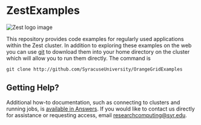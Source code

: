 # ZestExamples

![Zest logo image](https://researchcomputing.syr.edu/wp-content/uploads/mathew-schwartz-P-WWHRF7qe0-unsplash-620x413-1-1.jpg)

This repository provides code examples for regularly used applications within the Zest cluster.  In addition to exploring these examples on the web you can 
use [git](https://www.w3schools.com/git/git_intro.asp?remote=github)
to download them into your home directory on the cluster which will allow you to run them directly.  The command is

```
git clone http://github.com/SyracuseUniversity/OrangeGridExamples
```

## Getting Help? 

Additional how-to documentation, such as connecting to clusters and running jobs, is [available in Answers](https://answers.syr.edu/x/tM5DBg). If you would like to contact us directly for assistance or requesting access, email [researchcomputing@syr.edu](mailto:researchcomputing@syr.edu).
